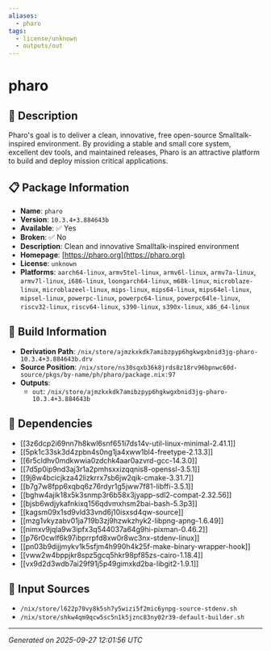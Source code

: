 ```yaml
---
aliases:
  - pharo
tags:
  - license/unknown
  - outputs/out
---
```


# pharo

## 📝 Description

Pharo's goal is to deliver a clean, innovative, free open-source
Smalltalk-inspired environment. By providing a stable and small core
system, excellent dev tools, and maintained releases, Pharo is an
attractive platform to build and deploy mission critical applications.


## 📋 Package Information

- **Name**: `pharo`
- **Version**: `10.3.4+3.884643b`
- **Available**: ✅ Yes
- **Broken**: ✅ No
- **Description**: Clean and innovative Smalltalk-inspired environment
- **Homepage**: [https://pharo.org](https://pharo.org)
- **License**: `unknown`
- **Platforms**: `aarch64-linux`, `armv5tel-linux`, `armv6l-linux`, `armv7a-linux`, `armv7l-linux`, `i686-linux`, `loongarch64-linux`, `m68k-linux`, `microblaze-linux`, `microblazeel-linux`, `mips-linux`, `mips64-linux`, `mips64el-linux`, `mipsel-linux`, `powerpc-linux`, `powerpc64-linux`, `powerpc64le-linux`, `riscv32-linux`, `riscv64-linux`, `s390-linux`, `s390x-linux`, `x86_64-linux`

## 🔧 Build Information

- **Derivation Path**: `/nix/store/ajmzkxkdk7amibzpyp6hgkwgxbnid3jg-pharo-10.3.4+3.884643b.drv`
- **Source Position**: `/nix/store/ns30sqxb36k8jrds8z18rv96bpnwc60d-source/pkgs/by-name/ph/pharo/package.nix:97`
- **Outputs**:
  - `out`:  `/nix/store/ajmzkxkdk7amibzpyp6hgkwgxbnid3jg-pharo-10.3.4+3.884643b`

## 🔗 Dependencies

- [[3z6dcp2i69nn7h8kwl6snf651i7ds14v-util-linux-minimal-2.41.1]]
- [[5pk1c33sk3d4zpbn4s0ng1ja4xww1bl4-freetype-2.13.3]]
- [[6r5cldhv0mdkwwia0zdchk4aar0azvrd-gcc-14.3.0]]
- [[7d5p0ip9nd3aj3r1a2pmhsxxizqqnis8-openssl-3.5.1]]
- [[9j8w4bcicjkza42lizkrrx7sb6jw2qik-cmake-3.31.7]]
- [[b7g7w8fpp6xqbq6z76rdyr1g5jww7f81-libffi-3.5.1]]
- [[bghw4ajik18x5k3snmp3r6b58x3jyapp-sdl2-compat-2.32.56]]
- [[bjsb6wdjykafnkixq156qdvmxhsm2bai-bash-5.3p3]]
- [[kagsm09x1sd9vld33vnd6j10isxsd4qw-source]]
- [[mzg1vkyzabv01ja719b3zj9hzwkzhyk2-libpng-apng-1.6.49]]
- [[nimxv9jqla9w3ipfx3q544037a64g9hi-pixman-0.46.2]]
- [[p76r0cwlf6k97ibprrpfd8xw0r8wc3nx-stdenv-linux]]
- [[pn03b9dijjmykv1k5sfjm4h990h4k25f-make-binary-wrapper-hook]]
- [[vww2w4bppjkr8spz5gcq5hkr98pf85zs-cairo-1.18.4]]
- [[vx9d2d3wdb7ai29f91j5p49gimxkd2ba-libgit2-1.9.1]]

## 📁 Input Sources

- `/nix/store/l622p70vy8k5sh7y5wizi5f2mic6ynpg-source-stdenv.sh`
- `/nix/store/shkw4qm9qcw5sc5n1k5jznc83ny02r39-default-builder.sh`

---
*Generated on 2025-09-27 12:01:56 UTC*
